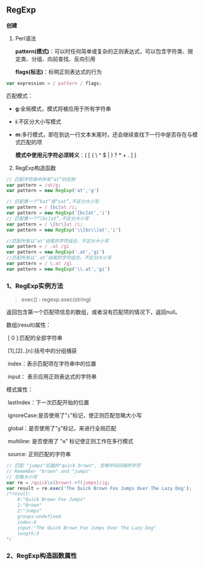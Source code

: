 ## RegExp

**创建**

1. Perl语法

   **pattern(模式)**：可以时任何简单或复杂的正则表达式，可以包含字符类、限定类、分组、向前查找、反向引用

   **flags(标志)**：标明正则表达式的行为

```javascript
var expression = / pattern / flags;
```

匹配模式：

* **g**:全局模式，模式将被应用于所有字符串

* **i**:不区分大小写模式

* **m**:多行模式，即在到达一行文本末尾时，还会继续查找下一行中是否存在与模式匹配的项

  **模式中使用元字符必须转义**：( [ { \ ^ $ | ) ?  * + .  ]  }

2. RegExp构造函数

```javascript
// 匹配字符串中所有“at”的实例
var pattern = /at/g;
var pattern = new RegExp('at','g')

// 匹配第一个“bat”或“cat”,不区分大小写
var pattern = / [bc]at /i; 
var pattern = new RegExp('[bc]at','i')
// 匹配第一个“[bc]at”,不区分大小写
var pattern = / \[bc\]at /i; 
var pattern = new RegExp('\\[bc\\]at','i')

//匹配所有以‘at’结尾的字符组合，不区分大小写
var pattern = / .at /gi
var pattern = new RegExp('.at','gi')
//匹配所有以‘.at’结尾的字符组合，不区分大小写
var pattern = / \.at /gi
var pattern = new RegExp('\\.at','gi')
```

### 1、RegExp实例方法

>  exec() : regexp.exec(string)

返回包含第一个匹配项信息的数组，或者没有匹配项的情况下，返回null。

数组(result)属性：

​	[ 0 \]:匹配的全部字符串

​	[1],[2]..[n]:括号中的分组捕获

​	index：表示匹配项在字符串中的位置

​	input： 表示应用正则表达式的字符串

 模式属性：

​	lastIndex：下一次匹配开始的位置

​	ignoreCase:是否使用了"`i`"标记，使正则匹配忽略大小写

​	global：是否使用了"`g`"标记，来进行全局匹配

​	 multiline: 是否使用了 "`m`" 标记使正则工作在多行模式

​	source: 正则匹配的字符串

```javascript
// 匹配 "jumps"后面的"quick brown", 忽略中间间隔的字符
// Remember "brown" and "jumps"
// 忽略大小写
var re = /quick\s(brown).+?(jumps)/ig;
var result = re.exec('The Quick Brown Fox Jumps Over The Lazy Dog');
/*result:
    0:"Quick Brown Fox Jumps"
    1:"Brown"
    2:"Jumps"
    groups:undefined
    index:4
    input:"The Quick Brown Fox Jumps Over The Lazy Dog"
    length:3
*/
```

### 2、RegExp构造函数属性

